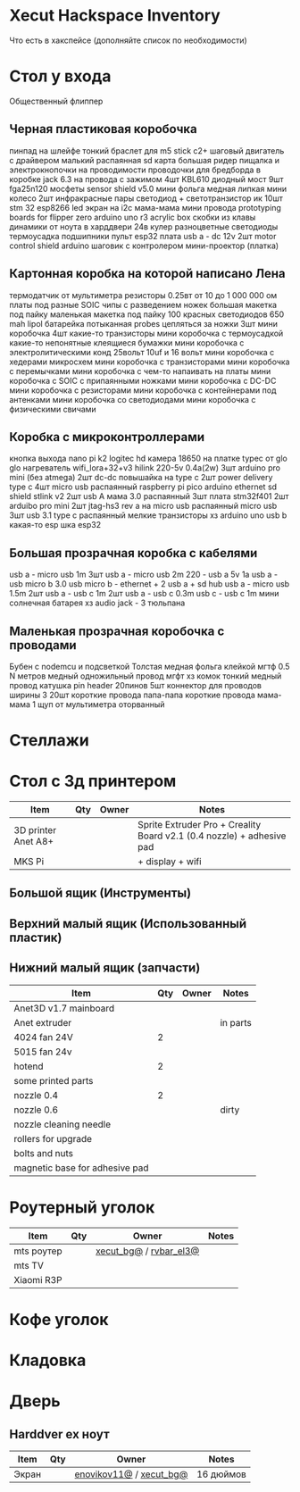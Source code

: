 # Xecut Hackspace Inventory

Что есть в хакспейсе (дополняйте список по необходимости)

# Стол у входа

Общественный флиппер

## Черная пластиковая коробочка

пинпад на шлейфе тонкий
браслет для m5 stick c2+
шаговый двигатель с драйвером малький
распаянная sd карта большая ридер
пищалка и электрокнопочки на проводимости
проводочки для бредборда в коробке
jack 6.3 на провода с зажимом
4шт KBL610 диодный мост
9шт fga25n120 мосфеты
sensor shield v5.0
мини фольга медная липкая
мини колесо 2шт
инфракрасные пары светодиод + светотранзистор ик 10шт
stm 32
esp8266
led экран на i2c
мама-мама мини провода
prototyping boards for flipper zero
arduino uno r3 acrylic box
скобки из клавы
динамики от ноута в харддвери
24в кулер
разноцветные светодиоды
термоусадка
подшипники
пульт
esp32 плата
usb a - dc 12v 2шт
motor control shield arduino
шаговик с контролером
мини-проектор (платка)

## Картонная коробка на которой написано Лена

термодатчик от мультиметра
резисторы 0.25вт от 10 до 1 000 000 ом
платы под разные SOIC чипы с разведением ножек
большая макетка под пайку
маленькая макетка под пайку
100 красных светодиодов
650 mah lipol батарейка потыканная
probes цепляться за ножки 3шт
мини коробочка 4шт какие-то транзисторы
мини коробочка с термоусадкой
какие-то непонятные клеящиеся бумажки
мини коробочка с электролитическими конд 25вольт 10uf и 16 вольт
мини коробочка с хедерами микросхем
мини коробочка с транзисторами
мини коробочка с перемычками
мини коробочка с чем-то напаивать на платы
мини коробочка с SOIC с припаянными ножками
мини коробочка с DC-DC
мини коробочка с резисторами
мини коробочка с контейнерами под антенками
мини коробочка со светодиодами
мини коробочка с физическими свичами

## Коробка с микроконтроллерами

кнопка выхода
nano pi k2
logitec hd камера
18650 на платке typec от glo
glo нагреватель
wifi_lora+32+v3
hilink 220-5v 0.4a(2w) 3шт
arduino pro mini (без atmega) 2шт
dc-dc повышайка на type c 2шт
power delivery type c 4шт
micro usb распаянный
raspberry pi pico
arduino ethernet sd shield
stlink v2 2шт
usb A мама 3.0 распаянный 3шт
плата stm32f401 2шт
arduibo pro mini 2шт
jtag-hs3 rev a на micro usb
распаянный micro usb 3шт
usb 3.1 type c распаянный
мелкие транзисторы хз
arduino uno usb b
какая-то esp шка
esp32

## Большая прозрачная коробка с кабелями

usb a - micro usb 1m 3шт
usb a - micro usb 2m
220 - usb a 5v 1a
usb a - usb micro b 3.0
usb micro b - ethernet + 2 usb a + sd hub
usb a - micro usb 1.5m 2шт
usb a - usb c 1m 2шт
usb a - usb c 0.3m
usb c - usb c 1m
мини солнечная батарея хз
audio jack - 3 тюльпана


## Маленькая прозрачная коробочка с проводами

Бубен с nodemcu и подсветкой
Толстая медная фольга клейкой
мгтф 0.5 N метров
медный одножильный провод
мгфт хз комок
тонкий медный провод катушка
pin header 20пинов 5шт
коннектор для проводов ширины 3 20шт
короткие провода папа-папа
короткие провода мама-мама
1 щуп от мультиметра оторванный

# Стеллажи

# Стол с 3д принтером

| Item | Qty | Owner | Notes |
|------|-----|-------|-------|
| 3D printer Anet A8+ ||| Sprite Extruder Pro + Creality Board v2.1 (0.4 nozzle) + adhesive pad |
| MKS Pi ||| + display + wifi |

##  Большой ящик (Инструменты)

##  Верхний малый ящик (Использованный пластик)

##  Нижний малый ящик (запчасти)

| Item | Qty | Owner | Notes |
|------|-----|-------|-------|
|Anet3D v1.7 mainboard||||
|Anet extruder ||| in parts|
|4024 fan 24V |2|||
|5015 fan 24v||||
|hotend|2|||
|some printed parts||||
|nozzle 0.4|2|||
|nozzle 0.6|||dirty|
|nozzle cleaning needle||||
|rollers for upgrade||||
|bolts and nuts||||
|magnetic base for adhesive pad||||

# Роутерный уголок

| Item | Qty | Owner | Notes |
|------|-----|-------|-------|
| mts роутер | | [xecut_bg@](https://t.me/xecut_bg) / [rvbar_el3@](https://t.me/rvbar_el3) | |
| mts TV ||||
| Xiaomi R3P ||||

# Кофе уголок

# Кладовка

# Дверь

## Harddver ex ноут

| Item | Qty | Owner | Notes |
|------|-----|-------|-------|
| Экран | | [enovikov11@](https://t.me/enovikov11) / [xecut_bg@](https://t.me/xecut_bg) | 16 дюймов |
